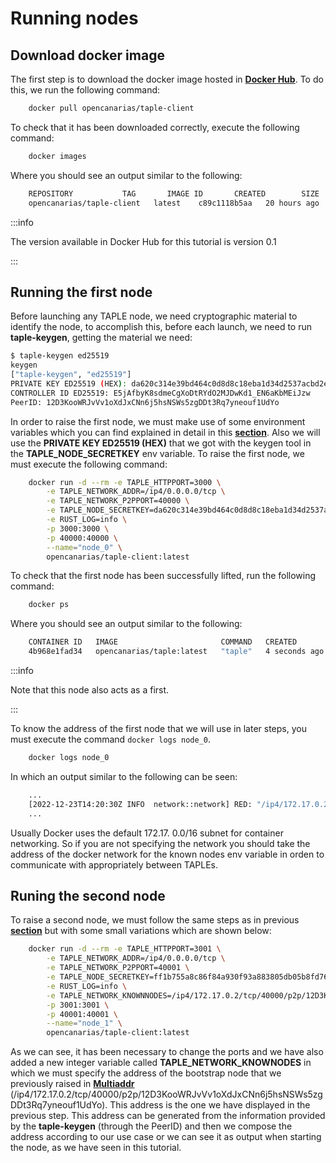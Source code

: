 # Running nodes

## Download docker image

The first step is to download the docker image hosted in [**Docker Hub**](https://hub.docker.com/r/opencanarias/taple-client). To do this, we run the following command:

```bash
    docker pull opencanarias/taple-client
```

To check that it has been downloaded correctly, execute the following command:

```bash
    docker images
```

Where you should see an output similar to the following:

```bash
    REPOSITORY           TAG       IMAGE ID       CREATED        SIZE
    opencanarias/taple-client   latest    c89c1118b5aa   20 hours ago   94.4MB
```

:::info

The version available in Docker Hub for this tutorial is version 0.1

:::

## Running the first node

Before launching any TAPLE node, we need cryptographic material to identify the node, to accomplish this, before each launch,  we need to run **taple-keygen**, getting the material we need:

```bash
$ taple-keygen ed25519
keygen
["taple-keygen", "ed25519"]
PRIVATE KEY ED25519 (HEX): da620c314e39bd464c0d8d8c18eba1d34d2537acbd2ec08c534a97e77fc40fd8
CONTROLLER ID ED25519: E5jAfbyK8sdmeCgXoDtRYdO2MJDwKd1_EN6aKbMEiJzw
PeerID: 12D3KooWRJvVv1oXdJxCNn6j5hsNSWs5zgDDt3Rq7yneouf1UdYo
```

In order to raise the first node, we must make use of some environment variables which you can find explained in detail in this **[section](../../reference/taple-client-config.md#environment-variables)**. Also we will use the **PRIVATE KEY ED25519 (HEX)** that we got with the keygen tool in the **TAPLE_NODE_SECRETKEY** env variable. To raise the first node, we must execute the following command:

```bash
    docker run -d --rm -e TAPLE_HTTPPORT=3000 \
        -e TAPLE_NETWORK_ADDR=/ip4/0.0.0.0/tcp \
        -e TAPLE_NETWORK_P2PPORT=40000 \
        -e TAPLE_NODE_SECRETKEY=da620c314e39bd464c0d8d8c18eba1d34d2537acbd2ec08c534a97e77fc40fd8 \
        -e RUST_LOG=info \
        -p 3000:3000 \
        -p 40000:40000 \
        --name="node_0" \
        opencanarias/taple-client:latest
```

To check that the first node has been successfully lifted, run the following command:

```bash
    docker ps
```

Where you should see an output similar to the following:

```bash
    CONTAINER ID   IMAGE                       COMMAND   CREATED         STATUS        PORTS                                                                                      NAMES
    4b968e1fad34   opencanarias/taple:latest   "taple"   4 seconds ago   Up 3 seconds   0.0.0.0:3000->3000/tcp,:::3000->3000/tcp, 0.0.0.0:40000->40000/tcp, :::40000->40000/tcp   node_0
```

:::info

Note that this node also acts as a first.

:::

To know the address of the first node that we will use in later steps, you must execute the command ```docker logs node_0```.

```bash
    docker logs node_0
```

In which an output similar to the following can be seen:

```bash
    ...
    [2022-12-23T14:20:30Z INFO  network::network] RED: "/ip4/172.17.0.2/tcp/40000/p2p/12D3KooWRJvVv1oXdJxCNn6j5hsNSWs5zgDDt3Rq7yneouf1UdYo"
    ...
```

Usually Docker uses the default 172.17. 0.0/16 subnet for container networking. So if you are not specifying the network you should take the address of the docker network for the known nodes env variable in orden to communicate with appropriately between TAPLEs.

## Runing the second node

To raise a second node, we must follow the same steps as in previous **[section](#running-the-first-node)** but with some small variations which are shown below:

```bash
    docker run -d --rm -e TAPLE_HTTPPORT=3001 \
        -e TAPLE_NETWORK_ADDR=/ip4/0.0.0.0/tcp \
        -e TAPLE_NETWORK_P2PPORT=40001 \
        -e TAPLE_NODE_SECRETKEY=ff1b755a8c86f84a930f93a883805db05b8fd76480431c243708dfac9dde087d \
        -e RUST_LOG=info \
        -e TAPLE_NETWORK_KNOWNNODES=/ip4/172.17.0.2/tcp/40000/p2p/12D3KooWRJvVv1oXdJxCNn6j5hsNSWs5zgDDt3Rq7yneouf1UdYo \
        -p 3001:3001 \
        -p 40001:40001 \
        --name="node_1" \
        opencanarias/taple-client:latest
```

As we can see, it has been necessary to change the ports and we have also added a new integer variable called **TAPLE_NETWORK_KNOWNODES** in which we must specify the address of the bootstrap node that we previously raised in **[Multiaddr](../../reference/glossary.md#multiaddr)** (/ip4/172.17.0.2/tcp/40000/p2p/12D3KooWRJvVv1oXdJxCNn6j5hsNSWs5zgDDt3Rq7yneouf1UdYo). This address is the one we have displayed in the previous step. This address can be generated from the information provided by the **taple-keygen** (through the PeerID) and then we compose the address according to our use case or we can see it as output when starting the node, as we have seen in this tutorial.
